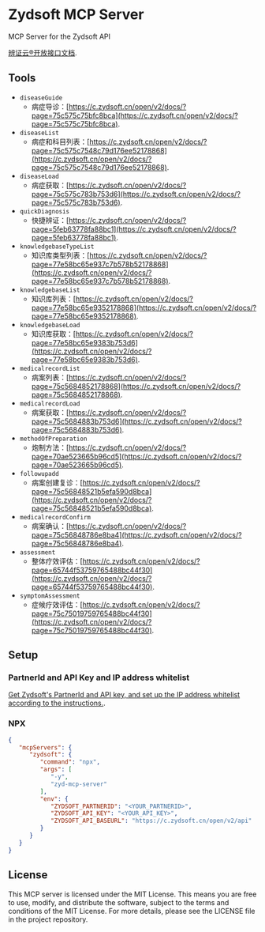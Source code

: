 # Zydsoft MCP Server

MCP Server for the Zydsoft API

[辨证云®开放接口文档](https://c.zydsoft.cn/open/v2/docs/).

## Tools

- `diseaseGuide`
  - 病症导诊：[https://c.zydsoft.cn/open/v2/docs/?page=75c575c75bfc8bca](https://c.zydsoft.cn/open/v2/docs/?page=75c575c75bfc8bca).
- `diseaseList`
  - 病症和科目列表：[https://c.zydsoft.cn/open/v2/docs/?page=75c575c7548c79d176ee52178868](https://c.zydsoft.cn/open/v2/docs/?page=75c575c7548c79d176ee52178868).
- `diseaseLoad`
  - 病症获取：[https://c.zydsoft.cn/open/v2/docs/?page=75c575c783b753d6](https://c.zydsoft.cn/open/v2/docs/?page=75c575c783b753d6).
- `quickDiagnosis`
  - 快捷辨证：[https://c.zydsoft.cn/open/v2/docs/?page=5feb63778fa88bc1](https://c.zydsoft.cn/open/v2/docs/?page=5feb63778fa88bc1).
- `knowledgebaseTypeList`
  - 知识库类型列表：[https://c.zydsoft.cn/open/v2/docs/?page=77e58bc65e937c7b578b52178868](https://c.zydsoft.cn/open/v2/docs/?page=77e58bc65e937c7b578b52178868).
- `knowledgebaseList`
  - 知识库列表：[https://c.zydsoft.cn/open/v2/docs/?page=77e58bc65e9352178868](https://c.zydsoft.cn/open/v2/docs/?page=77e58bc65e9352178868).
- `knowledgebaseLoad`
  - 知识库获取：[https://c.zydsoft.cn/open/v2/docs/?page=77e58bc65e9383b753d6](https://c.zydsoft.cn/open/v2/docs/?page=77e58bc65e9383b753d6).
- `medicalrecordList`
  - 病案列表：[https://c.zydsoft.cn/open/v2/docs/?page=75c5684852178868](https://c.zydsoft.cn/open/v2/docs/?page=75c5684852178868).
- `medicalrecordLoad`
  - 病案获取：[https://c.zydsoft.cn/open/v2/docs/?page=75c5684883b753d6](https://c.zydsoft.cn/open/v2/docs/?page=75c5684883b753d6).
- `methodOfPreparation`
  - 炮制方法：[https://c.zydsoft.cn/open/v2/docs/?page=70ae523665b96cd5](https://c.zydsoft.cn/open/v2/docs/?page=70ae523665b96cd5).
- `followupadd`
  - 病案创建复诊：[https://c.zydsoft.cn/open/v2/docs/?page=75c56848521b5efa590d8bca](https://c.zydsoft.cn/open/v2/docs/?page=75c56848521b5efa590d8bca).
- `medicalrecordConfirm`
  - 病案确认：[https://c.zydsoft.cn/open/v2/docs/?page=75c56848786e8ba4](https://c.zydsoft.cn/open/v2/docs/?page=75c56848786e8ba4).
- `assessment`
  - 整体疗效评估：[https://c.zydsoft.cn/open/v2/docs/?page=65744f53759765488bc44f30](https://c.zydsoft.cn/open/v2/docs/?page=65744f53759765488bc44f30).
- `symptomAssessment`
  - 症候疗效评估：[https://c.zydsoft.cn/open/v2/docs/?page=75c75019759765488bc44f30](https://c.zydsoft.cn/open/v2/docs/?page=75c75019759765488bc44f30).

## Setup

### PartnerId and API Key and IP address whitelist

[Get Zydsoft's PartnerId and API key, and set up the IP address whitelist according to the instructions.](https://c.zydsoft.cn/partner/#/studio).

### NPX

```json
{
   "mcpServers": {
      "zydsoft": {
         "command": "npx",
         "args": [
            "-y",
            "zyd-mcp-server"
         ],
         "env": {
            "ZYDSOFT_PARTNERID": "<YOUR_PARTNERID>",
            "ZYDSOFT_API_KEY": "<YOUR_API_KEY>",
            "ZYDSOFT_API_BASEURL": "https://c.zydsoft.cn/open/v2/api"
         }
      }
   }
}
```

## License

This MCP server is licensed under the MIT License. This means you are free to
use, modify, and distribute the software, subject to the terms and conditions of
the MIT License. For more details, please see the LICENSE file in the project
repository.
